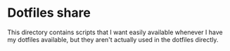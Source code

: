 # Dotfiles share

This directory contains scripts that I want easily available whenever I have my dotfiles available, but they aren't actually used in the dotfiles directly.
